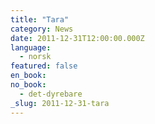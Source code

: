 ```yaml
---
title: "Tara"
category: News
date: 2011-12-31T12:00:00.000Z
language:
  - norsk
featured: false
en_book:
no_book:
  - det-dyrebare
_slug: 2011-12-31-tara
---
```

